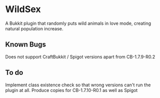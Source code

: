 WildSex
=======

A Bukkit plugin that randomly puts wild animals in love mode, creating natural population increase.

Known Bugs
----------
Does not support CraftBukkit / Spigot versions apart from CB-1.7.9-R0.2

To do
----------
Implement class existence check so that wrong versions can't run the plugin at all.
Produce copies for CB-1.7.10-R0.1 as well as Spigot
